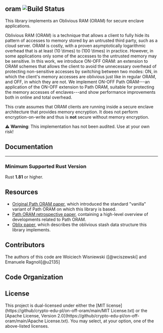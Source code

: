## oram ![Build Status](https://github.com/facebook/oram/workflows/CI/badge.svg)

This library implements an Oblivious RAM (ORAM) for secure enclave applications.

Oblivious RAM (ORAM) is a technique that allows a client to fully hide its pattern of accesses to memory stored by an untrusted third party, such as a cloud server. ORAM is costly, with a proven asymptotically logarithmic overhead that is at least \(10 \times\) to \(100 \times\) in practice. However, in some applications only some of the accesses to the untrusted memory may be sensitive. In this work, we introduce ON-OFF ORAM: an extension to ORAM schemes that allows the client to avoid the unnecessary overhead of protecting non-sensitive accesses by switching between two modes: ON, in which the client's memory accesses are oblivious just like in regular ORAM, and OFF, in which they are not. We implement ON-OFF Path ORAM---an application of the ON-OFF extension to Path ORAM, suitable for protecting the memory accesses of enclaves---and show performance improvements both in online and total overhead.

This crate assumes that ORAM clients are running inside a secure enclave architecture that provides memory encryption.
It does not perform encryption-on-write and thus is **not** secure without memory encryption.

⚠️ **Warning**: This implementation has not been audited. Use at your own risk!

Documentation
-------------

------------


### Minimum Supported Rust Version

Rust **1.81** or higher.

Resources
---------

- [Original Path ORAM paper](https://eprint.iacr.org/2013/280.pdf), which introduced the standard "vanilla" variant of Path ORAM on which this library is based.
- [Path ORAM retrospective paper](http://elaineshi.com/docs/pathoram-retro.pdf), containing a high-level overview of developments related to Path ORAM.
- [Oblix paper](https://people.eecs.berkeley.edu/~raluca/oblix.pdf), which describes the oblivious stash data structure this library implements. 

Contributors
------------

The authors of this code are Woiciech Wisniewski ([@wciszewski] and Emanuele Ragnoli[@u2135]

Code Organization
--------------------

License
-------

This project is dual-licensed under either the [MIT license](https://github/crypto-edu-pl/on-off-oram/main/MIT License.txt)
or the [Apache License, Version 2.0](https://github/crypto-edu-pl/on-off-oram/main/Apache License.txt).
You may select, at your option, one of the above-listed licenses.

